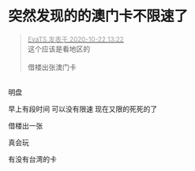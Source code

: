 # 突然发现的的澳门卡不限速了


<div class="quote"><blockquote><font size="2"><a href="https://www.hostloc.com/forum.php?mod=redirect&amp;goto=findpost&amp;pid=9335578&amp;ptid=757041" target="_blank"><font color="#999999">EvaTS 发表于 2020-10-22 13:22</font></a></font><br />
这个应该是看地区的<br />
<br />
借楼出张澳门卡</blockquote></div><br />
明盘<img id="aimg_t8ut2" onclick="zoom(this, this.src, 0, 0, 0)" class="zoom" src="https://cdn.jsdelivr.net/gh/hishis/forum-master/public/images/patch.gif" onmouseover="img_onmouseoverfunc(this)" onload="thumbImg(this)" border="0" alt="" />

早上有段时间 可以没有限速 现在又限的死死的了

借楼出一张

真会玩

有没有台湾的卡
